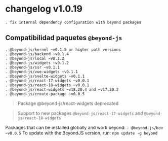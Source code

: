 # changelog v1.0.19

    . fix internal dependency configuration with beyond packages

## Compatibilidad paquetes `@beyond-js`

    . @beyond-js/kernel ~v0.1.5 or higher path versions
    . @beyond-js/backend ~v0.1.4
    . @beyond-js/local ~v0.1.2
    . @beyond-js/widgets ~v0.1.2
    . @beyond-js/ssr ~v0.1.1
    . @beyond-js/vue-widgets ~v0.1.1
    . @beyond-js/svelte-widgets ~v0.1.1
    . @beyond-js/react-17-widgets ~v0.0.1
    . @beyond-js/react-18-widgets ~v0.0.1
    . @beyond-js/react-widgets ~v18.20.4 and ~v17.20.2
    . @beyond-js/create-package ~v0.0.5

> Package @beyond-js/react-widgets deprecated

> Support to new packages `@beyond-js/react-17-widgets` and  `@beyond-js/react-18-widgets`

Packages that can be installed globally and work beyond:
```- @beyond-js/bee ~v0.0.5```
To update with the BeyondJS version, run:
`npm update -g beyond`